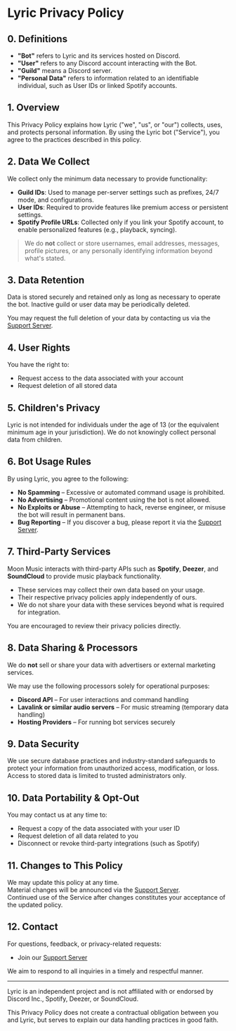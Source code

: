 # Lyric Privacy Policy  

## 0. Definitions  
- **"Bot"** refers to Lyric and its services hosted on Discord.  
- **"User"** refers to any Discord account interacting with the Bot.
- **"Guild"** means a Discord server.
- **"Personal Data"** refers to information related to an identifiable individual, such as User IDs or linked Spotify accounts.

## 1. Overview  
This Privacy Policy explains how Lyric  ("we", "us", or "our") collects, uses, and protects personal information. By using the Lyric bot ("Service"), you agree to the practices described in this policy.  

## 2. Data We Collect  
We collect only the minimum data necessary to provide functionality:  

- **Guild IDs**: Used to manage per-server settings such as prefixes, 24/7 mode, and configurations.  
- **User IDs**: Required to provide features like premium access or persistent settings.  
- **Spotify Profile URLs**: Collected only if you link your Spotify account, to enable personalized features (e.g., playback, syncing).  

> We do **not** collect or store usernames, email addresses, messages, profile pictures, or any personally identifying information beyond what's stated.  

## 3. Data Retention  
Data is stored securely and retained only as long as necessary to operate the bot. Inactive guild or user data may be periodically deleted.  

You may request the full deletion of your data by contacting us via the [Support Server](https://discord.gg/).  

## 4. User Rights  
You have the right to:  
- Request access to the data associated with your account  
- Request deletion of all stored data

## 5. Children's Privacy  
Lyric is not intended for individuals under the age of 13 (or the equivalent minimum age in your jurisdiction). We do not knowingly collect personal data from children.  

## 6. Bot Usage Rules  
By using Lyric, you agree to the following:  
- **No Spamming** – Excessive or automated command usage is prohibited.  
- **No Advertising** – Promotional content using the bot is not allowed.  
- **No Exploits or Abuse** – Attempting to hack, reverse engineer, or misuse the bot will result in permanent bans.  
- **Bug Reporting** – If you discover a bug, please report it via the [Support Server](https://discord.gg/).  

## 7. Third-Party Services  
Moon Music interacts with third-party APIs such as **Spotify**, **Deezer**, and **SoundCloud** to provide music playback functionality.  

- These services may collect their own data based on your usage.  
- Their respective privacy policies apply independently of ours.  
- We do not share your data with these services beyond what is required for integration.  

You are encouraged to review their privacy policies directly.

## 8. Data Sharing & Processors  
We do **not** sell or share your data with advertisers or external marketing services.  

We may use the following processors solely for operational purposes:  
- **Discord API** – For user interactions and command handling  
- **Lavalink or similar audio servers** – For music streaming (temporary data handling)  
- **Hosting Providers** – For running bot services securely  

## 9. Data Security  
We use secure database practices and industry-standard safeguards to protect your information from unauthorized access, modification, or loss.  
Access to stored data is limited to trusted administrators only.  

## 10. Data Portability & Opt-Out  
You may contact us at any time to:  
- Request a copy of the data associated with your user ID  
- Request deletion of all data related to you  
- Disconnect or revoke third-party integrations (such as Spotify)  

## 11. Changes to This Policy  
We may update this policy at any time.  
Material changes will be announced via the [Support Server](https://discord.gg/).  
Continued use of the Service after changes constitutes your acceptance of the updated policy.  

## 12. Contact  
For questions, feedback, or privacy-related requests:  
- Join our [Support Server](https://discord.gg/)

We aim to respond to all inquiries in a timely and respectful manner.

---

Lyric is an independent project and is not affiliated with or endorsed by Discord Inc., Spotify, Deezer, or SoundCloud.

This Privacy Policy does not create a contractual obligation between you and Lyric, but serves to explain our data handling practices in good faith.
